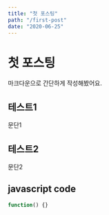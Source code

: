 ```yaml
---
title: "첫 포스팅"
path: "/first-post"
date: "2020-06-25"
---
```


# 첫 포스팅

마크다운으로 간단하게 작성해봤어요.

## 테스트1

문단1

## 테스트2

문단2

## javascript code

```js
function() {}
```
